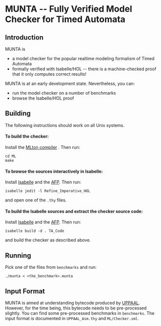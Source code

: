 # MUNTA -- Fully Verified Model Checker for Timed Automata

## Introduction
MUNTA is
- a model checker for the popular realtime modeling formalism of Timed Automata
- formally verified with Isabelle/HOL -- there is a machine-checked proof that it only computes correct results!

MUNTA is at an early development state. Nevertheless, you can:
- run the model checker on a number of benchmarks
- browse the Isabelle/HOL proof


## Building

The following instructions should work on all Unix systems.

#### To build the checker:
Install the [MLton compiler](http://mlton.org/) . Then run:
```
cd ML
make
```

#### To browse the sources interactively in Isabelle:
Install [Isabelle](https://isabelle.in.tum.de/) and the [AFP](https://www.isa-afp.org/using.shtml). Then run:
```
isabelle jedit -l Refine_Imperative_HOL
```
and open one of the `.thy` files.

#### To build the Isabelle sources and extract the checker source code:
Install [Isabelle](https://isabelle.in.tum.de/) and the [AFP](https://www.isa-afp.org/using.shtml). Then run:
```
isabelle build -d . TA_Code
```
and build the checker as described above.

## Running
Pick one of the files from `benchmarks` and run:
```
./munta < <the_benchmark>.munta
```

## Input Format
MUNTA is aimed at understanding bytecode produced by [UPPAAL](http://http://uppaal.org/).
However, for the time being, this bytecode needs to be pre-processed slightly.
You can find some pre-processed benchmarks in `benchmarks`.
The input format is documented in `UPPAAL_Asm.thy` and `ML/Checker.sml`.